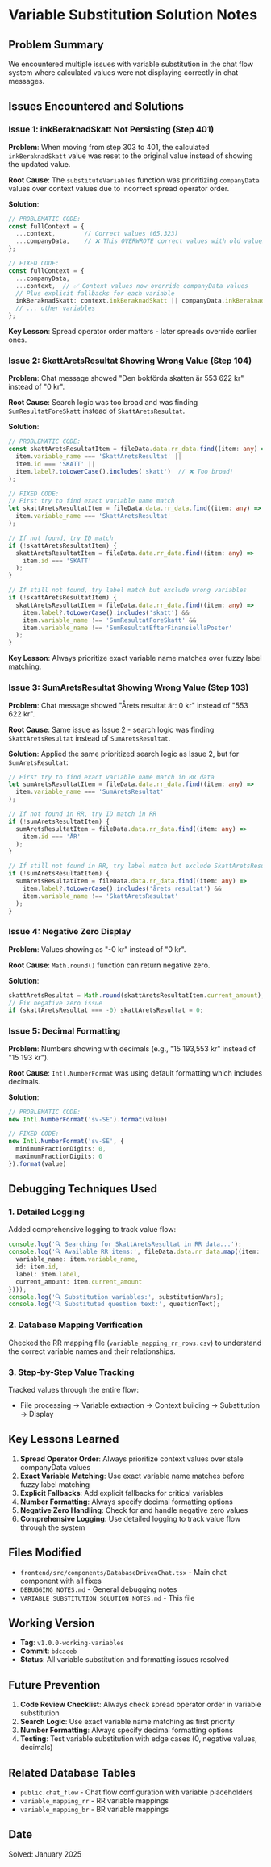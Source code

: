 # Variable Substitution Solution Notes

## Problem Summary
We encountered multiple issues with variable substitution in the chat flow system where calculated values were not displaying correctly in chat messages.

## Issues Encountered and Solutions

### Issue 1: inkBeraknadSkatt Not Persisting (Step 401)
**Problem**: When moving from step 303 to 401, the calculated `inkBeraknadSkatt` value was reset to the original value instead of showing the updated value.

**Root Cause**: The `substituteVariables` function was prioritizing `companyData` values over context values due to incorrect spread operator order.

**Solution**:
```typescript
// PROBLEMATIC CODE:
const fullContext = {
  ...context,        // Correct values (65,323)
  ...companyData,    // ❌ This OVERWROTE correct values with old values (117,276)
};

// FIXED CODE:
const fullContext = {
  ...companyData,
  ...context,  // ✅ Context values now override companyData values
  // Plus explicit fallbacks for each variable
  inkBeraknadSkatt: context.inkBeraknadSkatt || companyData.inkBeraknadSkatt || 0,
  // ... other variables
};
```

**Key Lesson**: Spread operator order matters - later spreads override earlier ones.

### Issue 2: SkattAretsResultat Showing Wrong Value (Step 104)
**Problem**: Chat message showed "Den bokförda skatten är 553 622 kr" instead of "0 kr".

**Root Cause**: Search logic was too broad and was finding `SumResultatForeSkatt` instead of `SkattAretsResultat`.

**Solution**:
```typescript
// PROBLEMATIC CODE:
const skattAretsResultatItem = fileData.data.rr_data.find((item: any) => 
  item.variable_name === 'SkattAretsResultat' ||
  item.id === 'SKATT' ||
  item.label?.toLowerCase().includes('skatt')  // ❌ Too broad!
);

// FIXED CODE:
// First try to find exact variable name match
let skattAretsResultatItem = fileData.data.rr_data.find((item: any) => 
  item.variable_name === 'SkattAretsResultat'
);

// If not found, try ID match
if (!skattAretsResultatItem) {
  skattAretsResultatItem = fileData.data.rr_data.find((item: any) => 
    item.id === 'SKATT'
  );
}

// If still not found, try label match but exclude wrong variables
if (!skattAretsResultatItem) {
  skattAretsResultatItem = fileData.data.rr_data.find((item: any) => 
    item.label?.toLowerCase().includes('skatt') && 
    item.variable_name !== 'SumResultatForeSkatt' &&
    item.variable_name !== 'SumResultatEfterFinansiellaPoster'
  );
}
```

**Key Lesson**: Always prioritize exact variable name matches over fuzzy label matching.

### Issue 3: SumAretsResultat Showing Wrong Value (Step 103)
**Problem**: Chat message showed "Årets resultat är: 0 kr" instead of "553 622 kr".

**Root Cause**: Same issue as Issue 2 - search logic was finding `SkattAretsResultat` instead of `SumAretsResultat`.

**Solution**: Applied the same prioritized search logic as Issue 2, but for `SumAretsResultat`:
```typescript
// First try to find exact variable name match in RR data
let sumAretsResultatItem = fileData.data.rr_data.find((item: any) => 
  item.variable_name === 'SumAretsResultat'
);

// If not found in RR, try ID match in RR
if (!sumAretsResultatItem) {
  sumAretsResultatItem = fileData.data.rr_data.find((item: any) => 
    item.id === 'ÅR'
  );
}

// If still not found in RR, try label match but exclude SkattAretsResultat
if (!sumAretsResultatItem) {
  sumAretsResultatItem = fileData.data.rr_data.find((item: any) => 
    item.label?.toLowerCase().includes('årets resultat') &&
    item.variable_name !== 'SkattAretsResultat'
  );
}
```

### Issue 4: Negative Zero Display
**Problem**: Values showing as "-0 kr" instead of "0 kr".

**Root Cause**: `Math.round()` function can return negative zero.

**Solution**:
```typescript
skattAretsResultat = Math.round(skattAretsResultatItem.current_amount);
// Fix negative zero issue
if (skattAretsResultat === -0) skattAretsResultat = 0;
```

### Issue 5: Decimal Formatting
**Problem**: Numbers showing with decimals (e.g., "15 193,553 kr" instead of "15 193 kr").

**Root Cause**: `Intl.NumberFormat` was using default formatting which includes decimals.

**Solution**:
```typescript
// PROBLEMATIC CODE:
new Intl.NumberFormat('sv-SE').format(value)

// FIXED CODE:
new Intl.NumberFormat('sv-SE', { 
  minimumFractionDigits: 0, 
  maximumFractionDigits: 0 
}).format(value)
```

## Debugging Techniques Used

### 1. Detailed Logging
Added comprehensive logging to track value flow:
```typescript
console.log('🔍 Searching for SkattAretsResultat in RR data...');
console.log('🔍 Available RR items:', fileData.data.rr_data.map((item: any) => ({
  variable_name: item.variable_name,
  id: item.id,
  label: item.label,
  current_amount: item.current_amount
})));
console.log('🔍 Substitution variables:', substitutionVars);
console.log('🔍 Substituted question text:', questionText);
```

### 2. Database Mapping Verification
Checked the RR mapping file (`variable_mapping_rr_rows.csv`) to understand the correct variable names and their relationships.

### 3. Step-by-Step Value Tracking
Tracked values through the entire flow:
- File processing → Variable extraction → Context building → Substitution → Display

## Key Lessons Learned

1. **Spread Operator Order**: Always prioritize context values over stale companyData values
2. **Exact Variable Matching**: Use exact variable name matches before fuzzy label matching
3. **Explicit Fallbacks**: Add explicit fallbacks for critical variables
4. **Number Formatting**: Always specify decimal formatting options
5. **Negative Zero Handling**: Check for and handle negative zero values
6. **Comprehensive Logging**: Use detailed logging to track value flow through the system

## Files Modified

- `frontend/src/components/DatabaseDrivenChat.tsx` - Main chat component with all fixes
- `DEBUGGING_NOTES.md` - General debugging notes
- `VARIABLE_SUBSTITUTION_SOLUTION_NOTES.md` - This file

## Working Version

- **Tag**: `v1.0.0-working-variables`
- **Commit**: `bdcaceb`
- **Status**: All variable substitution and formatting issues resolved

## Future Prevention

1. **Code Review Checklist**: Always check spread operator order in variable substitution
2. **Search Logic**: Use exact variable name matching as first priority
3. **Number Formatting**: Always specify decimal formatting options
4. **Testing**: Test variable substitution with edge cases (0, negative values, decimals)

## Related Database Tables

- `public.chat_flow` - Chat flow configuration with variable placeholders
- `variable_mapping_rr` - RR variable mappings
- `variable_mapping_br` - BR variable mappings

## Date
Solved: January 2025















